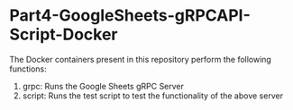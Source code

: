 # Part4-GoogleSheets-gRPCAPI-Script-Docker
The Docker containers present in this repository perform the following functions:
1. grpc: Runs the Google Sheets gRPC Server
2. script: Runs the test script to test the functionality of the above server
